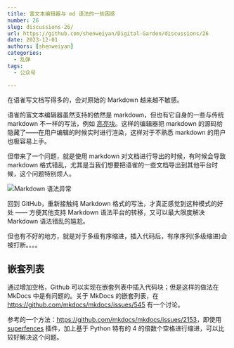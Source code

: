 ```yaml
---
title: 富文本编辑器与 md 语法的一些困惑
number: 26
slug: discussions-26/
url: https://github.com/shenweiyan/Digital-Garden/discussions/26
date: 2023-12-01
authors: [shenweiyan]
categories: 
  - 乱弹
tags: 
  - 公众号

---
```


在语雀写文档写得多的，会对原始的 Markdown 越来越不敏感。

语雀的富文本编辑器虽然支持的依然是 markdown，但也有它自身的一些与传统 markdown 不一样的写法，例如 [高亮块](https://www.yuque.com/yuque/gpvawt/rhhxkx)。这样的编辑器把 markdown 的源码给隐藏了——在用户编辑的时候实时进行渲染，这样对于不熟悉 markdown 的用户也极容易上手。

<!-- more -->

但带来了一个问题，就是使用 markdown 对文档进行导出的时候，有时候会导致 markdown 格式错乱，尤其是当我们想要把语雀的一些文档导出到其他平台时候，这个问题特别烦人。

![Markdown 语法异常](https://slab-1251708715.cos.ap-guangzhou.myqcloud.com/KGarden/2023/md-error.png)

回到 GitHub，重新接触纯 Markdown 格式的写法，才真正感觉到这种模式的好处 —— 方便其他支持 Markdown 语法平台的转移，又可以最大限度解决 Markdown 语法错乱的尴尬。

但也有不好的地方，就是对于多级有序缩进，插入代码后，有序序列(多级缩进)会被打断。。。。

## 嵌套列表

通过增加空格，Github 可以实现在嵌套列表中插入代码块；但是这样的做法在 MkDocs 中是有问题的。关于 MkDocs 的嵌套列表，在 https://github.com/mkdocs/mkdocs/issues/545 有一个讨论。

参考的一个方法：<https://github.com/mkdocs/mkdocs/issues/2153>，即使用 [superfences](https://facelessuser.github.io/pymdown-extensions/extensions/superfences/) 插件，加上基于 Python 特有的 4 的倍数个空格进行缩进，可以比较好解决这个问题。


<script src="https://giscus.app/client.js"
	data-repo="shenweiyan/Digital-Garden"
	data-repo-id="R_kgDOKgxWlg"
	data-mapping="number"
	data-term="26"
	data-reactions-enabled="1"
	data-emit-metadata="0"
	data-input-position="bottom"
	data-theme="light"
	data-lang="zh-CN"
	crossorigin="anonymous"
	async>
</script>

